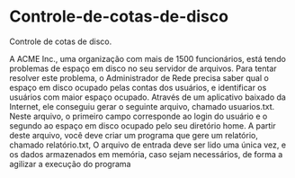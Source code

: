 # Controle-de-cotas-de-disco
Controle de cotas de disco. 

A ACME Inc., uma organização com mais de 1500 funcionários, está tendo problemas de espaço em disco no seu servidor de arquivos. 
Para tentar resolver este problema, o Administrador de Rede precisa saber qual o espaço em disco ocupado pelas contas dos usuários, e identificar os usuários com maior espaço ocupado. 
Através de um aplicativo baixado da Internet, ele conseguiu gerar o seguinte arquivo, chamado usuarios.txt. 
Neste arquivo, o primeiro campo corresponde ao login do usuário e o segundo ao espaço em disco ocupado pelo seu diretório home. A partir deste arquivo, você deve criar um programa que gere um relatório, chamado relatório.txt, 
O arquivo de entrada deve ser lido uma única vez, e os dados armazenados em memória, caso sejam necessários, de forma a agilizar a execução do programa

